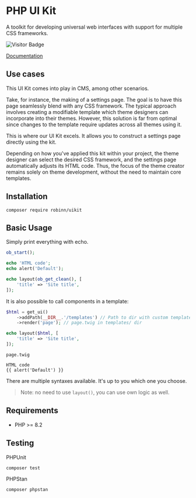 # PHP UI Kit

A toolkit for developing universal web interfaces with support for multiple CSS frameworks.

![Visitor Badge](https://visitor-badge.laobi.icu/badge?page_id=RobiNN1.PHP-UI-Kit)

[Documentation](https://uikit.kelcak.com/)

## Use cases

This UI Kit comes into play in CMS, among other scenarios.

Take, for instance, the making of a settings page.
The goal is to have this page seamlessly blend with any CSS framework.
The typical approach involves creating a modifiable template which theme
designers can incorporate into their themes.
However, this solution is far from optimal since changes to the template
require updates across all themes using it.

This is where our UI Kit excels. It allows you to construct a settings page directly using the kit.

Depending on how you've applied this kit within your project, the theme designer can select the desired CSS framework,
and the settings page automatically adjusts its HTML code.
Thus, the focus of the theme creator remains solely
on theme development, without the need to maintain core templates.

## Installation

```
composer require robinn/uikit
```

## Basic Usage

Simply print everything with echo.

```php
ob_start();

echo 'HTML code';
echo alert('Default');

echo layout(ob_get_clean(), [
    'title' => 'Site title',
]);
```

It is also possible to call components in a template:

```php
$html = get_ui()
    ->addPath(__DIR__.'/templates') // Path to dir with custom templates
    ->render('page'); // page.twig in templates/ dir

echo layout($html, [
    'title' => 'Site title',
]);
```

`page.twig`

```twig
HTML code
{{ alert('Default') }}
```

There are multiple syntaxes available. It's up to you which one you choose.

> Note: no need to use `layout()`, you can use own logic as well.

## Requirements

- PHP >= 8.2

## Testing

PHPUnit

```
composer test
```

PHPStan

```
composer phpstan
```
